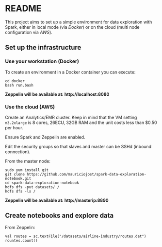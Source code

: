 # README

This project aims to set up a simple environment for data exploration with Spark, either in local mode (via _Docker_) or on the cloud (multi node configuration via _AWS_).

## Set up the infrastructure 

### Use your workstation (Docker)

To create an environment in a Docker container you can execute: 

```
cd docker
bash run.bash
```

**Zeppelin will be available at: http://localhost:8080**

### Use the cloud (AWS)

Create an Analytics/EMR cluster. Keep in mind that the VM setting `m3.2xlarge` is 8 cores, 26ECU, 32GB RAM and the unit costs less than $0.50 per hour.

Ensure Spark and Zeppelin are enabled. 

Edit the security groups so that slaves and master can be SSHd (inbound connection).

From the master node:

```
sudo yum install git
git clone https://github.com/mauriciojost/spark-data-exploration-notebook.git
cd spark-data-exploration-notebook
hdfs dfs -put datasets/ /
hdfs dfs -ls /
```

**Zeppelin will be available at: http://masterip:8890**

## Create notebooks and explore data

From Zeppelin: 

```
val routes = sc.textFile("/datasets/airline-industry/routes.dat")
rountes.count()
```

